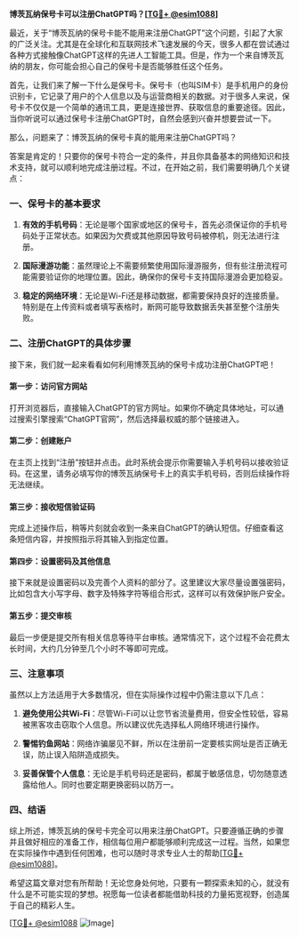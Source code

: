 **博茨瓦纳保号卡可以注册ChatGPT吗？[[TG💪+ @esim1088](https://t.me/s/esim1088)]**

最近，关于“博茨瓦纳的保号卡能不能用来注册ChatGPT”这个问题，引起了大家的广泛关注。尤其是在全球化和互联网技术飞速发展的今天，很多人都在尝试通过各种方式接触像ChatGPT这样的先进人工智能工具。但是，作为一个来自博茨瓦纳的朋友，你可能会担心自己的保号卡是否能够胜任这个任务。

首先，让我们来了解一下什么是保号卡。保号卡（也叫SIM卡）是手机用户的身份识别卡，它记录了用户的个人信息以及与运营商相关的数据。对于很多人来说，保号卡不仅仅是一个简单的通讯工具，更是连接世界、获取信息的重要途径。因此，当你听说可以通过保号卡注册ChatGPT时，自然会感到兴奋并想要尝试一下。

那么，问题来了：博茨瓦纳的保号卡真的能用来注册ChatGPT吗？

答案是肯定的！只要你的保号卡符合一定的条件，并且你具备基本的网络知识和技术支持，就可以顺利地完成注册过程。不过，在开始之前，我们需要明确几个关键点：

### 一、保号卡的基本要求

1. **有效的手机号码**：无论是哪个国家或地区的保号卡，首先必须保证你的手机号码处于正常状态。如果因为欠费或其他原因导致号码被停机，则无法进行注册。
   
2. **国际漫游功能**：虽然理论上不需要频繁使用国际漫游服务，但有些注册流程可能需要验证你的地理位置。因此，确保你的保号卡支持国际漫游会更加稳妥。

3. **稳定的网络环境**：无论是Wi-Fi还是移动数据，都需要保持良好的连接质量。特别是在上传资料或者填写表格时，断网可能导致数据丢失甚至整个注册失败。

### 二、注册ChatGPT的具体步骤

接下来，我们就一起来看看如何利用博茨瓦纳的保号卡成功注册ChatGPT吧！

#### 第一步：访问官方网站
打开浏览器后，直接输入ChatGPT的官方网址。如果你不确定具体地址，可以通过搜索引擎搜索“ChatGPT官网”，然后选择最权威的那个链接进入。

#### 第二步：创建账户
在主页上找到“注册”按钮并点击。此时系统会提示你需要输入手机号码以接收验证码。在这里，请务必填写你的博茨瓦纳保号卡上的真实手机号码，否则后续操作将无法继续。

#### 第三步：接收短信验证码
完成上述操作后，稍等片刻就会收到一条来自ChatGPT的确认短信。仔细查看这条短信内容，并按照指示将其输入到指定位置。

#### 第四步：设置密码及其他信息
接下来就是设置密码以及完善个人资料的部分了。这里建议大家尽量设置强密码，比如包含大小写字母、数字及特殊字符等组合形式，这样可以有效保护账户安全。

#### 第五步：提交审核
最后一步便是提交所有相关信息等待平台审核。通常情况下，这个过程不会花费太长时间，大约几分钟至几个小时不等即可完成。

### 三、注意事项

虽然以上方法适用于大多数情况，但在实际操作过程中仍需注意以下几点：

1. **避免使用公共Wi-Fi**：尽管Wi-Fi可以让您节省流量费用，但安全性较低，容易被黑客攻击窃取个人信息。所以建议优先选择私人网络环境进行操作。

2. **警惕钓鱼网站**：网络诈骗屡见不鲜，所以在注册前一定要核实网址是否正确无误，防止误入陷阱造成损失。

3. **妥善保管个人信息**：无论是手机号码还是密码，都属于敏感信息，切勿随意透露给他人。同时也要定期更换密码以防万一。

### 四、结语

综上所述，博茨瓦纳的保号卡完全可以用来注册ChatGPT。只要遵循正确的步骤并且做好相应的准备工作，相信每位用户都能够顺利完成这一过程。当然，如果您在实际操作中遇到任何困难，也可以随时寻求专业人士的帮助[[TG💪+ @esim1088](https://t.me/s/esim1088)]。

希望这篇文章对您有所帮助！无论您身处何地，只要有一颗探索未知的心，就没有什么是不可能实现的梦想。祝愿每一位读者都能借助科技的力量拓宽视野，创造属于自己的精彩人生。

[[TG💪+ @esim1088](https://t.me/s/esim1088) ![Image](https://i.postimg.cc/4NQfJmqS/Snipaste-2025-05-13-00-14-12.png)]